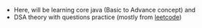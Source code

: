 * Here, will be learning core java (Basic to Advance concept) and
* DSA theory with questions practice (mostly from [leetcode](https://leetcode.com/problems/find-the-duplicate-number/description/))
